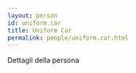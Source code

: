 ```yaml
---
layout: person
id: uniform.car
title: Uniform Car
permalink: people/uniform.car.html
---
```


Dettagli della persona